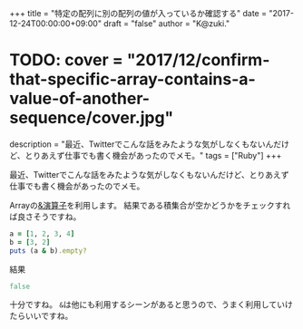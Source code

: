 +++
title = "特定の配列に別の配列の値が入っているか確認する"
date = "2017-12-24T00:00:00+09:00"
draft = "false"
author = "K@zuki."
# TODO: cover = "2017/12/confirm-that-specific-array-contains-a-value-of-another-sequence/cover.jpg"
description = "最近、Twitterでこんな話をみたような気がしなくもないんだけど、とりあえず仕事でも書く機会があったのでメモ。"
tags = ["Ruby"]
+++

最近、Twitterでこんな話をみたような気がしなくもないんだけど、とりあえず仕事でも書く機会があったのでメモ。

Arrayの[&演算子](https://ref.xaio.jp/ruby/classes/array/ampersand)を利用します。
結果である積集合が空かどうかをチェックすれば良さそうですね。

```ruby
a = [1, 2, 3, 4]
b = [3, 2]
puts (a & b).empty?
```

結果

```ruby
false
```

十分ですね。
`&`は他にも利用するシーンがあると思うので、うまく利用していけたらいいですね。
